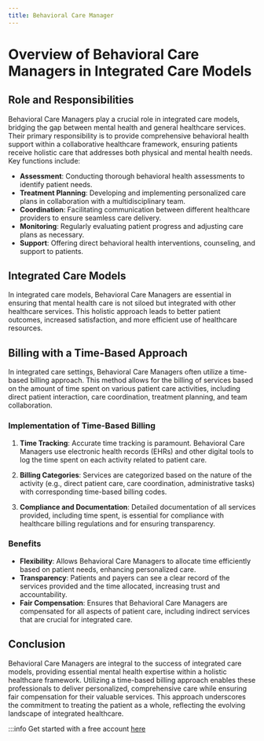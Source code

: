 ```yaml
---
title: Behavioral Care Manager
---
```


# Overview of Behavioral Care Managers in Integrated Care Models

## Role and Responsibilities

Behavioral Care Managers play a crucial role in integrated care models, bridging the gap between mental health and general healthcare services. Their primary responsibility is to provide comprehensive behavioral health support within a collaborative healthcare framework, ensuring patients receive holistic care that addresses both physical and mental health needs. Key functions include:

- **Assessment**: Conducting thorough behavioral health assessments to identify patient needs.
- **Treatment Planning**: Developing and implementing personalized care plans in collaboration with a multidisciplinary team.
- **Coordination**: Facilitating communication between different healthcare providers to ensure seamless care delivery.
- **Monitoring**: Regularly evaluating patient progress and adjusting care plans as necessary.
- **Support**: Offering direct behavioral health interventions, counseling, and support to patients.

## Integrated Care Models

In integrated care models, Behavioral Care Managers are essential in ensuring that mental health care is not siloed but integrated with other healthcare services. This holistic approach leads to better patient outcomes, increased satisfaction, and more efficient use of healthcare resources.

## Billing with a Time-Based Approach

In integrated care settings, Behavioral Care Managers often utilize a time-based billing approach. This method allows for the billing of services based on the amount of time spent on various patient care activities, including direct patient interaction, care coordination, treatment planning, and team collaboration.

### Implementation of Time-Based Billing

1. **Time Tracking**: Accurate time tracking is paramount. Behavioral Care Managers use electronic health records (EHRs) and other digital tools to log the time spent on each activity related to patient care.

2. **Billing Categories**: Services are categorized based on the nature of the activity (e.g., direct patient care, care coordination, administrative tasks) with corresponding time-based billing codes.

3. **Compliance and Documentation**: Detailed documentation of all services provided, including time spent, is essential for compliance with healthcare billing regulations and for ensuring transparency.

### Benefits

- **Flexibility**: Allows Behavioral Care Managers to allocate time efficiently based on patient needs, enhancing personalized care.
- **Transparency**: Patients and payers can see a clear record of the services provided and the time allocated, increasing trust and accountability.
- **Fair Compensation**: Ensures that Behavioral Care Managers are compensated for all aspects of patient care, including indirect services that are crucial for integrated care.

## Conclusion
Behavioral Care Managers are integral to the success of integrated care models, providing essential mental health expertise within a holistic healthcare framework. Utilizing a time-based billing approach enables these professionals to deliver personalized, comprehensive care while ensuring fair compensation for their valuable services. This approach underscores the commitment to treating the patient as a whole, reflecting the evolving landscape of integrated healthcare.


:::info  Get started with a free account [here](https://app.akello.io/signup)